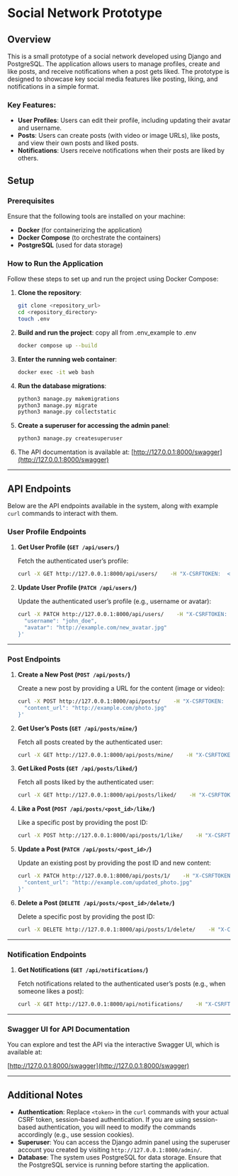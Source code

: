 
# Social Network Prototype

## Overview

This is a small prototype of a social network developed using Django and PostgreSQL. The application allows users to manage profiles, create and like posts, and receive notifications when a post gets liked. The prototype is designed to showcase key social media features like posting, liking, and notifications in a simple format.

### Key Features:
- **User Profiles**: Users can edit their profile, including updating their avatar and username.
- **Posts**: Users can create posts (with video or image URLs), like posts, and view their own posts and liked posts.
- **Notifications**: Users receive notifications when their posts are liked by others.

## Setup

### Prerequisites

Ensure that the following tools are installed on your machine:
- **Docker** (for containerizing the application)
- **Docker Compose** (to orchestrate the containers)
- **PostgreSQL** (used for data storage)

### How to Run the Application

Follow these steps to set up and run the project using Docker Compose:

1. **Clone the repository**:

   ```bash
   git clone <repository_url>
   cd <repository_directory>
   touch .env
   ```

2. **Build and run the project**:
   copy all from .env_example to .env
   ```bash
   docker compose up --build
   ```

3. **Enter the running web container**:

   ```bash
   docker exec -it web bash
   ```

4. **Run the database migrations**:

   ```bash
   python3 manage.py makemigrations
   python3 manage.py migrate
   python3 manage.py collectstatic
   ```

5. **Create a superuser for accessing the admin panel**:

   ```bash
   python3 manage.py createsuperuser
   ```

6. The API documentation is available at: [http://127.0.0.1:8000/swagger](http://127.0.0.1:8000/swagger)

---

## API Endpoints

Below are the API endpoints available in the system, along with example `curl` commands to interact with them.

### **User Profile Endpoints**

1. **Get User Profile (`GET /api/users/`)**

   Fetch the authenticated user’s profile:

   ```bash
   curl -X GET http://127.0.0.1:8000/api/users/    -H "X-CSRFTOKEN:  <token>"    -H "accept: application/json"
   ```

2. **Update User Profile (`PATCH /api/users/`)**

   Update the authenticated user’s profile (e.g., username or avatar):

   ```bash
   curl -X PATCH http://127.0.0.1:8000/api/users/    -H "X-CSRFTOKEN:  <token>"    -H "Content-Type: application/json"    -d '{
     "username": "john_doe",
     "avatar": "http://example.com/new_avatar.jpg"
   }'
   ```

---

### **Post Endpoints**

1. **Create a New Post (`POST /api/posts/`)**

   Create a new post by providing a URL for the content (image or video):

   ```bash
   curl -X POST http://127.0.0.1:8000/api/posts/    -H "X-CSRFTOKEN:  <token>"    -H "Content-Type: application/json"    -d '{
     "content_url": "http://example.com/photo.jpg"
   }'
   ```

2. **Get User’s Posts (`GET /api/posts/mine/`)**

   Fetch all posts created by the authenticated user:

   ```bash
   curl -X GET http://127.0.0.1:8000/api/posts/mine/    -H "X-CSRFTOKEN:  <token>"    -H "accept: application/json"
   ```

3. **Get Liked Posts (`GET /api/posts/liked/`)**

   Fetch all posts liked by the authenticated user:

   ```bash
   curl -X GET http://127.0.0.1:8000/api/posts/liked/    -H "X-CSRFTOKEN: <token>"    -H "accept: application/json"
   ```

4. **Like a Post (`POST /api/posts/<post_id>/like/`)**

   Like a specific post by providing the post ID:

   ```bash
   curl -X POST http://127.0.0.1:8000/api/posts/1/like/    -H "X-CSRFTOKEN:  <token>"    -H "accept: application/json"
   ```

5. **Update a Post (`PATCH /api/posts/<post_id>/`)**

   Update an existing post by providing the post ID and new content:

   ```bash
   curl -X PATCH http://127.0.0.1:8000/api/posts/1/    -H "X-CSRFTOKEN:  <token>"    -H "Content-Type: application/json"    -d '{
     "content_url": "http://example.com/updated_photo.jpg"
   }'
   ```

6. **Delete a Post (`DELETE /api/posts/<post_id>/delete/`)**

   Delete a specific post by providing the post ID:

   ```bash
   curl -X DELETE http://127.0.0.1:8000/api/posts/1/delete/    -H "X-CSRFTOKEN:  <token>"    -H "accept: application/json"
   ```

---

### **Notification Endpoints**

1. **Get Notifications (`GET /api/notifications/`)**

   Fetch notifications related to the authenticated user’s posts (e.g., when someone likes a post):

   ```bash
   curl -X GET http://127.0.0.1:8000/api/notifications/    -H "X-CSRFTOKEN:  <token>"    -H "accept: application/json"
   ```

---

### Swagger UI for API Documentation

You can explore and test the API via the interactive Swagger UI, which is available at:

[http://127.0.0.1:8000/swagger](http://127.0.0.1:8000/swagger)

---

## Additional Notes

- **Authentication**: Replace `<token>` in the `curl` commands with your actual CSRF token, session-based authentication. If you are using session-based authentication, you will need to modify the commands accordingly (e.g., use session cookies).
- **Superuser**: You can access the Django admin panel using the superuser account you created by visiting `http://127.0.0.1:8000/admin/`.
- **Database**: The system uses PostgreSQL for data storage. Ensure that the PostgreSQL service is running before starting the application.
